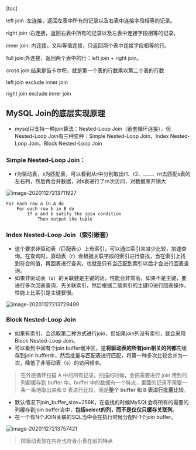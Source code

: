[toc]

left join :左连接，返回左表中所有的记录以及右表中连接字段相等的记录。

right join :右连接，返回右表中所有的记录以及左表中连接字段相等的记录。

inner join: 内连接，又叫等值连接，只返回两个表中连接字段相等的行。

full join:外连接，返回两个表中的行：left join + right join。

cross join:结果是笛卡尔积，就是第一个表的行数乘以第二个表的行数

left join exclude inner join

right join exclude inner join

## MySQL Join的底层实现原理
- mysql只支持一种join算法：Nested-Loop Join（嵌套循环连接），但Nested-Loop Join有三种变种：Simple Nested-Loop Join，Index Nested-Loop Join，Block Nested-Loop Join

### Simple Nested-Loop Join：
- r为驱动表，s为匹配表，可以看到从r中分别取出r1、r2、......、rn去匹配s表的左右列，然后再合并数据，对s表进行了rn次访问，对数据库开销大

![image-20201127213711927](https://kingcall.oss-cn-hangzhou.aliyuncs.com/blog/img/2020/11/27/21:37:13-image-20201127213711927.png)
```
For each row a in A do
    For each row b in B do
        If a and b satify the join condition
            Then output the tuple
```


### Index Nested-Loop Join（索引嵌套）

- 这个要求非驱动表（匹配表s）上有索引，可以通过索引来减少比较，加速查询。在查询时，驱动表（r）会根据关联字段的索引进行查找，当在索引上找到符合的值，再回表进行查询，也就是只有当匹配到索引以后才会进行回表查询。
- 如果非驱动表（s）的关联健是主键的话，性能会非常高，如果不是主键，要进行多次回表查询，先关联索引，然后根据二级索引的主键ID进行回表操作，性能上比索引是主键要慢。

![image-20201127213729499](https://kingcall.oss-cn-hangzhou.aliyuncs.com/blog/img/2020/11/27/21:37:30-image-20201127213729499.png)


### Block Nested-Loop Join
- 如果有索引，会选取第二种方式进行join，但如果join列没有索引，就会采用Block Nested-Loop Join。
- 可以看到中间有个join buffer缓冲区，是**将驱动表的所有join相关的列都**先缓存到join buffer中，然后批量与匹配表进行匹配，将第一种多次比较合并为一次，降低了非驱动表（s）的访问频率。
> 在外层循环扫描 A 中的所有记录。扫描的时候，会把需要进行 join 用到的列都缓存到 buffer 中。buffer 中的数据有一个特点，里面的记录不需要一条一条地取出来和 B 表进行比较，而是**整个 buffer 和 B 表进行批量比较**。

- 默认情况下join_buffer_size=256K，在查找的时候MySQL会将所有的需要的列缓存到join buffer当中，**包括select的列，而不是仅仅只缓存关联列**。
- 在一个有N个JOIN关联的SQL当中会在执行时候分配N-1个join buffer。

![image-20201127213757421](https://kingcall.oss-cn-hangzhou.aliyuncs.com/blog/img/2020/11/27/21:37:57-image-20201127213757421.png)

> 把驱动表放在内存也符合小表在前的特点

